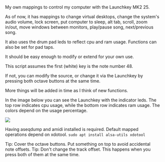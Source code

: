 My own mappings to control my computer with the Launchkey MK2 25.

As of now, it has mappings to change virtual desktops, change the system's audio volume, lock screen, put computer to sleep, alt tab, scroll, zoom in/out, move windows between monitors, play/pause song, next/previous song.

It also uses the drum pad leds to reflect cpu and ram usage. Functions can also be set for pad taps.

It should be easy enough to modify or extend for your own use.

This script assumes the first (white) key is the note number 48.

If not, you can modify the source, or change it via the Launchkey by pressing both octave buttons at the same time.

More things will be added in time as I think of new functions.

In the image below you can see the Launchkey with the indicator leds. The top row indicates cpu usage, while the bottom row indicates ram usage. The colors depend on the usage percentage.

![](https://i.imgur.com/NtrsZtr.jpg)

Having aseqdump and amidi installed is required.
Default mapped operations depend on xdotool.
`sudo apt install alsa-utils xdotool`

Tip: Cover the octave buttons. Put something on top to avoid accidental note offsets.
Tip: Don't change the track offset. This happens when you press both of them at the same time.